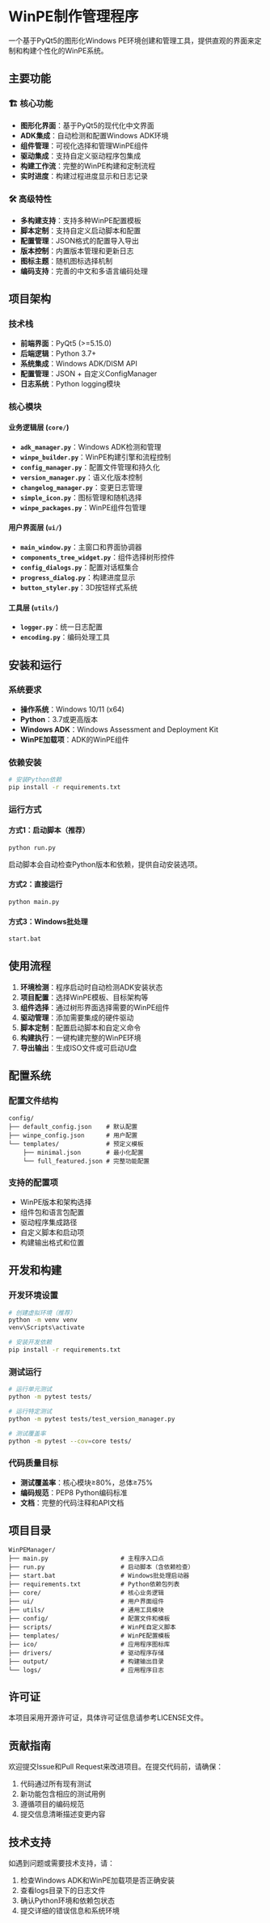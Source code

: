 # WinPE制作管理程序

一个基于PyQt5的图形化Windows PE环境创建和管理工具，提供直观的界面来定制和构建个性化的WinPE系统。

## 主要功能

### 🏗️ 核心功能
- **图形化界面**：基于PyQt5的现代化中文界面
- **ADK集成**：自动检测和配置Windows ADK环境
- **组件管理**：可视化选择和管理WinPE组件
- **驱动集成**：支持自定义驱动程序包集成
- **构建工作流**：完整的WinPE构建和定制流程
- **实时进度**：构建过程进度显示和日志记录

### 🛠️ 高级特性
- **多构建支持**：支持多种WinPE配置模板
- **脚本定制**：支持自定义启动脚本和配置
- **配置管理**：JSON格式的配置导入导出
- **版本控制**：内置版本管理和更新日志
- **图标主题**：随机图标选择机制
- **编码支持**：完善的中文和多语言编码处理

## 项目架构

### 技术栈
- **前端界面**：PyQt5 (>=5.15.0)
- **后端逻辑**：Python 3.7+
- **系统集成**：Windows ADK/DISM API
- **配置管理**：JSON + 自定义ConfigManager
- **日志系统**：Python logging模块

### 核心模块

#### 业务逻辑层 (`core/`)
- **`adk_manager.py`**：Windows ADK检测和管理
- **`winpe_builder.py`**：WinPE构建引擎和流程控制
- **`config_manager.py`**：配置文件管理和持久化
- **`version_manager.py`**：语义化版本控制
- **`changelog_manager.py`**：变更日志管理
- **`simple_icon.py`**：图标管理和随机选择
- **`winpe_packages.py`**：WinPE组件包管理

#### 用户界面层 (`ui/`)
- **`main_window.py`**：主窗口和界面协调器
- **`components_tree_widget.py`**：组件选择树形控件
- **`config_dialogs.py`**：配置对话框集合
- **`progress_dialog.py`**：构建进度显示
- **`button_styler.py`**：3D按钮样式系统

#### 工具层 (`utils/`)
- **`logger.py`**：统一日志配置
- **`encoding.py`**：编码处理工具

## 安装和运行

### 系统要求
- **操作系统**：Windows 10/11 (x64)
- **Python**：3.7或更高版本
- **Windows ADK**：Windows Assessment and Deployment Kit
- **WinPE加载项**：ADK的WinPE组件

### 依赖安装
```bash
# 安装Python依赖
pip install -r requirements.txt
```

### 运行方式

#### 方式1：启动脚本（推荐）
```bash
python run.py
```
启动脚本会自动检查Python版本和依赖，提供自动安装选项。

#### 方式2：直接运行
```bash
python main.py
```

#### 方式3：Windows批处理
```bash
start.bat
```

## 使用流程

1. **环境检测**：程序启动时自动检测ADK安装状态
2. **项目配置**：选择WinPE模板、目标架构等
3. **组件选择**：通过树形界面选择需要的WinPE组件
4. **驱动管理**：添加需要集成的硬件驱动
5. **脚本定制**：配置启动脚本和自定义命令
6. **构建执行**：一键构建完整的WinPE环境
7. **导出输出**：生成ISO文件或可启动U盘

## 配置系统

### 配置文件结构
```
config/
├── default_config.json    # 默认配置
├── winpe_config.json      # 用户配置
└── templates/             # 预定义模板
    ├── minimal.json       # 最小化配置
    └── full_featured.json # 完整功能配置
```

### 支持的配置项
- WinPE版本和架构选择
- 组件包和语言包配置
- 驱动程序集成路径
- 自定义脚本和启动项
- 构建输出格式和位置

## 开发和构建

### 开发环境设置
```bash
# 创建虚拟环境（推荐）
python -m venv venv
venv\Scripts\activate

# 安装开发依赖
pip install -r requirements.txt
```

### 测试运行
```bash
# 运行单元测试
python -m pytest tests/

# 运行特定测试
python -m pytest tests/test_version_manager.py

# 测试覆盖率
python -m pytest --cov=core tests/
```

### 代码质量目标
- **测试覆盖率**：核心模块≥80%，总体≥75%
- **编码规范**：PEP8 Python编码标准
- **文档**：完整的代码注释和API文档

## 项目目录

```
WinPEManager/
├── main.py                    # 主程序入口点
├── run.py                     # 启动脚本（含依赖检查）
├── start.bat                  # Windows批处理启动器
├── requirements.txt           # Python依赖包列表
├── core/                      # 核心业务逻辑
├── ui/                        # 用户界面组件
├── utils/                     # 通用工具模块
├── config/                    # 配置文件和模板
├── scripts/                   # WinPE自定义脚本
├── templates/                 # WinPE配置模板
├── ico/                       # 应用程序图标库
├── drivers/                   # 驱动程序存储
├── output/                    # 构建输出目录
└── logs/                      # 应用程序日志
```

## 许可证

本项目采用开源许可证，具体许可证信息请参考LICENSE文件。

## 贡献指南

欢迎提交Issue和Pull Request来改进项目。在提交代码前，请确保：

1. 代码通过所有现有测试
2. 新功能包含相应的测试用例
3. 遵循项目的编码规范
4. 提交信息清晰描述变更内容

## 技术支持

如遇到问题或需要技术支持，请：
1. 检查Windows ADK和WinPE加载项是否正确安装
2. 查看logs目录下的日志文件
3. 确认Python环境和依赖包状态
4. 提交详细的错误信息和系统环境